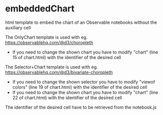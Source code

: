 # embeddedChart
html template to embed the chart of an Observable notebooks without the auxiliary cell

The OnlyChart template is used with eg. https://observablehq.com/@d3/choropleth<br/>
  - If you need to change the shown chart you have to modify "chart" (line 15 of chart.html) with the identifier of the desired cell 
  
The Selector+Chart template is used with eg. https://observablehq.com/@d3/bivariate-choropleth<br/> 
  - If you need to change the shown selector you have to modify "viewof colors" (line 19 of chart.html) with the identifier of the desired cell<br/> 
  - If you need to change the shown chart you have to modify "chart" (line 22 of chart.html) with the identifier of the desired cell
  
 The identifier of the desired cell have to be retrieved from the notebook.js
  

